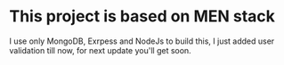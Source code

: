 # This project is based on MEN stack

I use only MongoDB, Exrpess and NodeJs to build this, I just added user validation till now, for next update you'll get soon.
